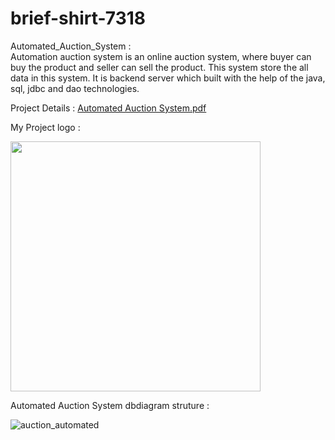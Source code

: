 # brief-shirt-7318 <br>

Automated_Auction_System : <br>
Automation auction system is an online auction system, where buyer can buy the product and seller can sell the product. This system store the all data in this system. It is backend server which built with the help of the java, sql, jdbc and dao technologies.

Project Details : [Automated Auction System.pdf](https://github.com/SakthivelMadhu/brief-shirt-7318/files/11125193/Automated.Auction.System.pdf)


My Project logo : <br>

<img  width="400px" height="400px" src="https://user-images.githubusercontent.com/62326876/229209556-08fb3114-6b9e-426f-b22f-e95e16472785.gif" />

Automated Auction System dbdiagram struture : 

![auction_automated](https://user-images.githubusercontent.com/62326876/229310481-4bf3940b-5b94-4fb1-8de0-0b29a6f6e13a.png)


